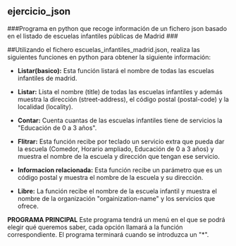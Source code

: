 ## ejercicio_json ##
###Programa en python que recoge información de un fichero json basado en el listado de escuelas infantiles públicas de Madrid ###

##Utilizando el fichero escuelas_infantiles_madrid.json, realiza las siguientes funciones en python para obtener la siguiente información:
* **Listar(basico):** Esta función listará el nombre de todas las escuelas infantiles de madrid.
* **Listar:** Lista el nombre (title) de todas las escuelas infantiles y además muestra la dirección (street-address), el código postal (postal-code) y la localidad (locality).

* **Contar:** Cuenta cuantas de las escuelas infantiles tiene de servicios la "Educación de 0 a 3 años".

* **Flitrar:** Esta función recibe por teclado un servicio extra que pueda dar la escuela (Comedor, Horario ampliado, Educación de 0 a 3 años) y muestra el nombre de la escuela y dirección que tengan ese servicio.
 
* **Informacion relacionada:** Esta función recibe un parámetro que es un código postal y muestra el nombre de la escuela y su dirección.

* **Libre:** La función recibe el nombre de la escuela infantil y muestra el nombre de la organización "orgainization-name" y los servicios que ofrece.

**PROGRAMA PRINCIPAL**
Este programa tendrá un menú en el que se podrá elegir qué queremos saber, cada opción llamará a la función correspondiente. El programa terminará cuando se introduzca un "*".

